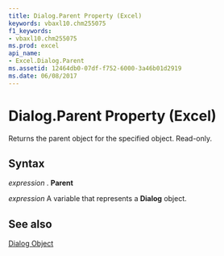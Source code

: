 ```yaml
---
title: Dialog.Parent Property (Excel)
keywords: vbaxl10.chm255075
f1_keywords:
- vbaxl10.chm255075
ms.prod: excel
api_name:
- Excel.Dialog.Parent
ms.assetid: 12464db0-07df-f752-6000-3a46b01d2919
ms.date: 06/08/2017
---
```



# Dialog.Parent Property (Excel)

Returns the parent object for the specified object. Read-only.


## Syntax

 _expression_ . **Parent**

 _expression_ A variable that represents a **Dialog** object.


## See also


[Dialog Object](Excel.Dialog.md)

